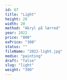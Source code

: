```yaml
---
id: 67
title: "Light"
height: 20
width: 20
method: "Akryl på lærred"
year: 2022
price: "800"
exPrice: "300"
status: ""
fileName: "2022-light.jpg"
medie: "painting"
draft: "false"
slug: "light"
weight: "390"
---
```

